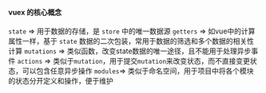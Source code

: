 #### vuex 的核心概念

`state` => 用于数据的存储，是 `store` 中的唯一数据源
`getters` => 如vue中的计算属性一样，基于 `state` 数据的二次包装，常用于数据的筛选和多个数据的相关性计算
`mutations` => 类似函数，改变state数据的唯一途径，且不能用于处理异步事件
`actions` => 类似于`mutation`，用于提交`mutation`来改变状态，而不直接变更状态，可以包含任意异步操作
`modules`=> 类似于命名空间，用于项目中将各个模块的状态分开定义和操作，便于维护